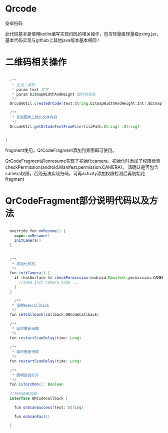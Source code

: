 # Qrcode
安卓扫码

此代码基本是使用kotlin编写实现扫码的相关操作，包含轻量级轻量级zxing.jar，基本代码实现与github上其他java版本基本相同！

# 二维码相关操作

```groovy

  /**
   * 生成二维码
   * param text 文字
   * param bitmapWidthAndHeight 图片的宽高
   */
  QrcodeUtil.createQrCode(text:String,bitmapWidthAndHeight:Int):Bitmap?

  /**
   * 获取图片二维码文件内容
   */
  QrcodeUtil.getQrCodeTextFromFile(filaPath:String) :String?


}
```

fragment使用，QrCodeFragment添加到界面即可使用。

QrCodeFragment的onresume实现了初始化camera，初始化时添加了权限检测checkPermission(android.Manifest.permission.CAMERA)，
请确认是否包含camera权限，否则无法实现扫码，可再activity添加权限检测后再初始花fragment

# QrCodeFragment部分说明代码以及方法

```groovy

  override fun onResume() {
    super.onResume()
    initCamera()
  }
  
  
  /**
   * 初始化相机
   */
  fun initCamera() {
    if (hasSurface && checkPermission(android.Manifest.permission.CAMERA)){
      //some init camera code ...
    }
  }

	/**
   * 设置扫码callback
   */
  fun setCallback(callback:QRCodeCallback)
  
  /**
   * 延时重新扫描
   */
  fun restartScanDelay(time: Long)
  
  /**
   * 延时重新扫描
   */
  fun restartScanDelay(time: Long)
  
  /**
   * 照明是否打开
   */
  fun isTorchOn(): Boolean 
  
  //扫码结果回掉
  interface QRCodeCallback {

  	fun onScanSuccess(text: String)

  	fun onScanFail()

  }

```